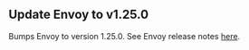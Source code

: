 ## Update Envoy to v1.25.0

Bumps Envoy to version 1.25.0.
See Envoy release notes [here](https://www.envoyproxy.io/docs/envoy/v1.25.0/version_history/v1.25/v1.25.0).